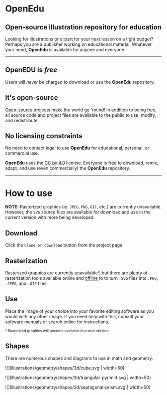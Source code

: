 # OpenEdu
## Open-source illustration repository for education

Looking for illustrations or clipart for your next lesson on a tight budget? Perhaps you are a publisher working on educational material. Whatever your need, **OpenEdu** is available for anyone and everyone.

---

## **OpenEDU** is *free*
Users will *never* be charged to download or use the **OpenEdu** repository.

## It's open-source
[Open-source](https://en.wikipedia.org/wiki/Open_source) projects make the world go 'round! In addition to being free, all source code and project files are available to the public to use, modify, and redistribute.

## No licensing constraints
No need to contact legal to use **OpenEdu** for educational, personal, or commercial use.

**OpenEdu** uses the [CC by 4.0](https://creativecommons.org/licenses/by/4.0/) license. Everyone is free to download, remix, adapt, and use (even commercially) the **OpenEdu** repository.

---

# How to use
**NOTE:** Rasterized graphics (ie. `JPEG`, `PNG`, `GIF`, etc.) are currently unavailable. However, the `SVG` source files are available for download and use in the current version with more being developed.

## Download
Click the `Clone or download`  button from the project page.

## Rasterization
Rasterized graphics are currently unavailable*, but there are [plenty](https://duckduckgo.com/?t=lm&q=svg+to+png&ia=web) of rasterization tools available online and [offline](http://imagemagick.org) to to turn `.SVG` files into `.PNG`, `.JPEG`, and `.GIF` files.

## Use
Place the image of your choice into your favorite editing software as you would with any other image. If you need help with this, consult your software manuals or search online for instructions.

<small>* Rasterized graphics will become available in a later version</small>

## Shapes
There are numerous shapes and diagrams to use in math and geometry.

![](illustrations/geometry/shapes/3d/cube.svg | width=50)

![](illustrations/geometry/shapes/3d/triangular-pyrimid.svg | width=50)

![](illustrations/geometry/shapes/3d/septagonal-prism.svg | width=50)
